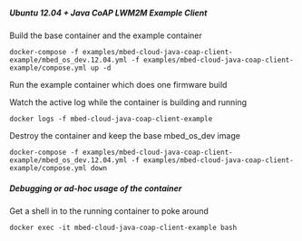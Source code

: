 ##### Ubuntu 12.04 + Java CoAP LWM2M Example Client

Build the base container and the example container

`docker-compose -f examples/mbed-cloud-java-coap-client-example/mbed_os_dev.12.04.yml -f examples/mbed-cloud-java-coap-client-example/compose.yml up -d`

Run the example container which does one firmware build

Watch the active log while the container is building and running

`docker logs -f mbed-cloud-java-coap-client-example`

Destroy the container and keep the base mbed_os_dev image

`docker-compose -f examples/mbed-cloud-java-coap-client-example/mbed_os_dev.12.04.yml -f examples/mbed-cloud-java-coap-client-example/compose.yml down`

##### Debugging or ad-hoc usage of the container

Get a shell in to the running container to poke around

`docker exec -it mbed-cloud-java-coap-client-example bash`